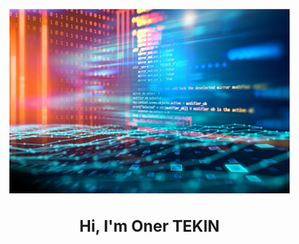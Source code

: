 <img src="https://github.com/onrtekin/onrtekin/blob/main/8.jpg?raw=true">
<h1 align="center">Hi, I'm Oner TEKIN</h1>
